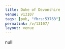 ```yaml
---
title: Duke of Devonshire
venue: v13107
tags: [pub, "fhrs:53763"]
permalink: /v/13107/
layout: venue
---
```

null